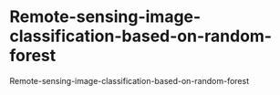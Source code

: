 # Remote-sensing-image-classification-based-on-random-forest
Remote-sensing-image-classification-based-on-random-forest
